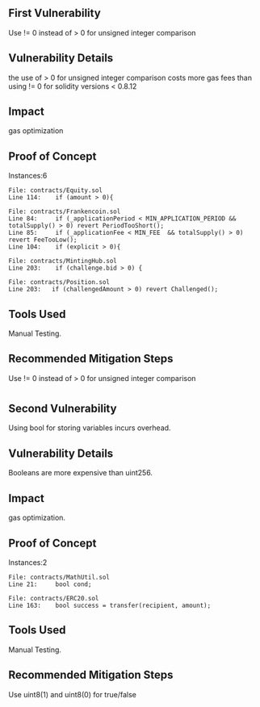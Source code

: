 ## First Vulnerability

Use != 0 instead of > 0 for unsigned integer comparison

## Vulnerability Details

the use of > 0 for unsigned integer comparison costs more gas fees than using != 0 for solidity versions < 0.8.12

## Impact

gas optimization

## Proof of Concept

Instances:6

```solidity
File: contracts/Equity.sol
Line 114:    if (amount > 0){
```

```solidity
File: contracts/Frankencoin.sol
Line 84:     if (_applicationPeriod < MIN_APPLICATION_PERIOD && totalSupply() > 0) revert PeriodTooShort();
Line 85:     if (_applicationFee < MIN_FEE  && totalSupply() > 0) revert FeeTooLow();
Line 104:    if (explicit > 0){
```

```solidity
File: contracts/MintingHub.sol
Line 203:    if (challenge.bid > 0) {
```

```solidity
File: contracts/Position.sol
Line 203:   if (challengedAmount > 0) revert Challenged();
```

## Tools Used

Manual Testing.

## Recommended Mitigation Steps

Use != 0 instead of > 0 for unsigned integer comparison

#

## Second Vulnerability

Using bool for storing variables incurs overhead.

## Vulnerability Details

Booleans are more expensive than uint256.

## Impact

gas optimization.

## Proof of Concept

Instances:2

```solidity
File: contracts/MathUtil.sol
Line 21:     bool cond;
```

```solidity
File: contracts/ERC20.sol
Line 163:    bool success = transfer(recipient, amount);
```

## Tools Used

Manual Testing.

## Recommended Mitigation Steps

Use uint8(1) and uint8(0) for true/false
